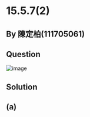 # 15.5.7(2)

## By 陳定柏(111705061)

## Question
![image](https://github.com/HWTeng-Course/202402-Statistics/blob/main/Images/.jpg?raw=true)

## Solution

## (a)
